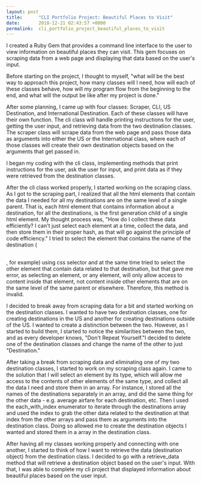 ```yaml
---
layout: post
title:      "CLI Portfolio Project: Beautiful Places to Visit"
date:       2018-12-21 02:43:57 +0000
permalink:  cli_portfolio_project_beautiful_places_to_visit
---
```



I created a Ruby Gem that provides a command line interface to the user to view information on beautiful places they can visit. This gem focuses on scraping data from a web page and displaying that data based on the user's input. 

Before starting on the project, I thought to myself, "what will be the best way to approach this project, how many classes will I need, how will each of these classes behave, how will my program flow from the beginning to the end, and what will the output be like after my project is done." 

After some planning, I came up with four classes: Scraper, CLI, US Destination, and International Destination. Each of these classes will have their own function. The cli class will handle printing instructions for the user, getting the user input, and retrieving data from the two destination classes. The scraper class will scrape data from the web page and pass those data as arguments into either the US or the International class, where each of those classes will create their own destination objects based on the arguments that get passed in. 

I began my coding with the cli class, implementing methods that print instructions for the user, ask the user for input, and print data as if they were retrieved from the destination classes. 

After the cli class worked properly, I started working on the scraping class. As I got to the scraping part, I realized that all the html elements that contain the data I needed for all my destinations are on the same level of a single parent. That is, each html element that contains information about a destination, for all the destinations, is the first generation child of a single html element. My thought process was, "How do I collect these data efficiently? I can't just select each element at a time, collect the data, and then store them in their proper hash, as that will go against the principle of code efficiency." I tried to select the element that contains the name of the destination (<h2></h2>, for example) using css selector and at the same time tried to select the other element that contain data related to that destination, but that gave me error, as selecting an element, or any element, will only allow access to content inside that element, not content inside other elements that are on the same level of the same parent or elsewhere. Therefore, this method is invalid. 

I decided to break away from scraping data for a bit and started working on the destination classes. I wanted to have two destination classes, one for creating destinations in the US and another for creating destinations outside of the US. I wanted to create a distinction between the two. However, as I started to build them, I started to notice the similarities between the two, and as every developer knows, "Don't Repeat Yourself."I decided to delete one of the destination classes and change the name of the other to just "Destination."

After taking a break from scraping data and eliminating one of my two destination classes, I started to work on my scraping class again. I came to the solution that I will select an element by its type, which will allow me access to the contents of other elements of the same type, and collect all the data I need and store them in an array. For instance, I stored all the names of the destinations separately in an array, and did the same thing for the other data - e.g. average airfare for each destination, etc. Then I used the each_with_index enumerator to iterate through the destinations array and used the index to grab the other data related to the destination at that index from the other arrays and pass them as arguments into the destination class. Doing so allowed me to create the destination objects I wanted and stored them in a array in the destination class. 

After having all my classes working properly and connecting with one another, I started to think of how I want to retrieve the data (destination object) from the destination class. I decided to go with a retrieve_data method that will retrieve a destination object based on the user's input. With that, I was able to complete my cli project that displayed information about beautiful places based on the user input.
